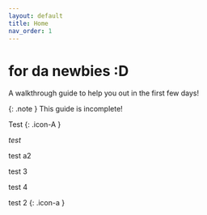 ```yaml
---
layout: default
title: Home
nav_order: 1
---
```


# for da newbies :D
A walkthrough guide to help you out in the first few days!

{: .note }
This guide is incomplete!

Test {: .icon-A }

<i class="icon-A:before">test</i>

<i class="icon-a"></i> test a2

<span id=".icon-A"></span> test 3

<span id="icon-A"></span> test 4

test 2
{: .icon-a }
